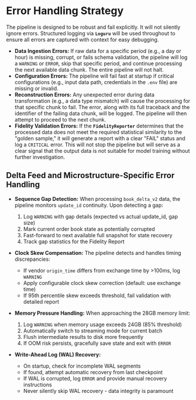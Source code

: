 # Error Handling Strategy

The pipeline is designed to be robust and fail explicitly. It will not silently ignore errors. Structured logging via **`Loguru`** will be used throughout to ensure all errors are captured with context for easy debugging.

* **Data Ingestion Errors:** If raw data for a specific period (e.g., a day or hour) is missing, corrupt, or fails schema validation, the pipeline will log a `WARNING` or `ERROR`, skip that specific period, and continue processing the next available data chunk. The entire pipeline will not halt.
* **Configuration Errors:** The pipeline will fail fast at startup if critical configurations (e.g., input data path, credentials in the `.env` file) are missing or invalid.
* **Reconstruction Errors:** Any unexpected error during data transformation (e.g., a data type mismatch) will cause the processing for that specific chunk to fail. The error, along with its full traceback and the identifier of the failing data chunk, will be logged. The pipeline will then attempt to proceed to the next chunk.
* **Fidelity Validation Errors:** If the **`FidelityReporter`** determines that the processed data does not meet the required statistical similarity to the "golden sample," it will generate a report with a clear "FAIL" status and log a `CRITICAL` error. This will not stop the pipeline but will serve as a clear signal that the output data is not suitable for model training without further investigation.

## Delta Feed and Microstructure-Specific Error Handling

* **Sequence Gap Detection:** When processing `book_delta_v2` data, the pipeline monitors `update_id` continuity. Upon detecting a gap:
  1. Log `WARNING` with gap details (expected vs actual update_id, gap size)
  2. Mark current order book state as potentially corrupted
  3. Fast-forward to next available full snapshot for state recovery
  4. Track gap statistics for the Fidelity Report
  
* **Clock Skew Compensation:** The pipeline detects and handles timing discrepancies:
  - If vendor `origin_time` differs from exchange time by >100ms, log `WARNING`
  - Apply configurable clock skew correction (default: use exchange time)
  - If 95th percentile skew exceeds threshold, fail validation with detailed report
  
* **Memory Pressure Handling:** When approaching the 28GB memory limit:
  1. Log `WARNING` when memory usage exceeds 24GB (85% threshold)
  2. Automatically switch to streaming mode for current batch
  3. Flush intermediate results to disk more frequently
  4. If OOM risk persists, gracefully save state and exit with `ERROR`
  
* **Write-Ahead Log (WAL) Recovery:**
  - On startup, check for incomplete WAL segments
  - If found, attempt automatic recovery from last checkpoint
  - If WAL is corrupted, log `ERROR` and provide manual recovery instructions
  - Never silently skip WAL recovery - data integrity is paramount
